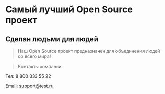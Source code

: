 # Самый лучший Open Source проект

## Сделан людьми для людей

> Наш Open Source проект предназначен для объединения людей со всего мира!

> Контакты компании:

Тел: 8 800 333 55 22

Email: support@test.ru
